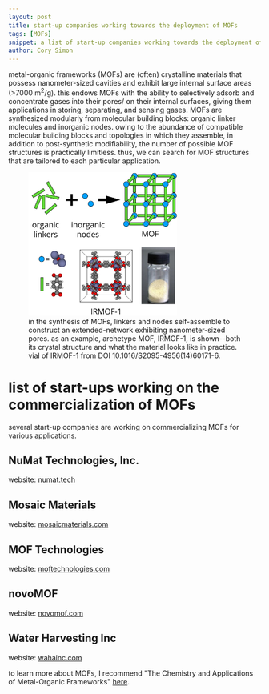 ```yaml
---
layout: post
title: start-up companies working towards the deployment of MOFs
tags: [MOFs]
snippet: a list of start-up companies working towards the deployment of metal-organic frameworks (MOFs) for various applications
author: Cory Simon
---
```


metal-organic frameworks (MOFs) are (often) crystalline materials that possess nanometer-sized cavities and exhibit large internal surface areas ($>$7000 m$^2$/g). 
this endows MOFs with the ability to selectively adsorb and concentrate gases into their pores/ on their internal surfaces, giving them applications in storing, separating, and sensing gases.
MOFs are synthesized modularly from molecular building blocks: organic linker molecules and inorganic nodes. 
owing to the abundance of compatible molecular building blocks and topologies in which they assemble, in addition to post-synthetic modifiability, the number of possible MOF structures is practically limitless. 
thus, we can search for MOF structures that are tailored to each particular application.

<figure>
    <img src="/images/mof_intro.png" alt="image" style="width: 70%;">
    <figcaption>in the synthesis of MOFs, linkers and nodes self-assemble to construct an extended-network exhibiting nanometer-sized pores. as an example, archetype MOF, IRMOF-1, is shown--both its crystal structure and what the material looks like in practice. vial of IRMOF-1 from DOI 10.1016/S2095-4956(14)60171-6.</figcaption>
</figure>

# list of start-ups working on the commercialization of MOFs
several start-up companies are working on commercializing MOFs for various applications.

## NuMat Technologies, Inc.
website: [numat.tech](https://www.numat.tech/)

## Mosaic Materials
website: [mosaicmaterials.com](http://mosaicmaterials.com)

## MOF Technologies
website: [moftechnologies.com](https://www.moftechnologies.com/)
    
## novoMOF 
website: [novomof.com](https://novomof.com)

## Water Harvesting Inc
website: [wahainc.com](http://www.wahainc.com/)

to learn more about MOFs, I recommend "The Chemistry and Applications of Metal-Organic Frameworks" [here](http://yaghi.berkeley.edu/pdfPublications/13-sci-mof-rev.pdf).
